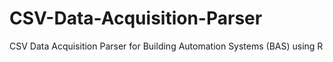 CSV-Data-Acquisition-Parser
===========================

CSV Data Acquisition Parser for Building Automation Systems (BAS) using R
